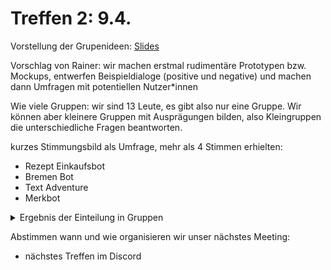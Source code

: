 # Treffen 2: 9.4.

Vorstellung der Grupenideen: [Slides](https://docs.google.com/presentation/d/1F-DnE60t4DKYsVfUlbj-qFYxO9kGs5ulwJR76xYvP-U/edit#slide=id.g729f089726_0_268)

Vorschlag von Rainer: wir machen erstmal rudimentäre Prototypen bzw. Mockups, entwerfen Beispieldialoge (positive und negative) und machen dann Umfragen mit potentiellen Nutzer*innen

Wie viele Gruppen: wir sind 13 Leute, es gibt also nur eine Gruppe. Wir können aber kleinere Gruppen mit Ausprägungen bilden, also Kleingruppen die unterschiedliche Fragen beantworten.

kurzes Stimmungsbild als Umfrage, mehr als 4 Stimmen erhielten:

- Rezept Einkaufsbot
- Bremen Bot
- Text Adventure
- Merkbot

<details> <summary>Ergebnis der Einteilung in Gruppen</summary>

## Rezept Einkaufsbot

- Katja
- Jeffrey
- Chris
- Kevin
- Jakob

## Bremen Bot

- Henriette
- Ronny
- Martin

## Text Adventure

```
spezifische Fragestellungen:
  - GPT2 Test (also das neuronale Netz) -> Tobi, Kristin
  - Twine Protyp -> Kristin
  - Modding -> mon
  - Python Chatbot & GPT2 -> Tobi, Max?
```
<!--   - Github Grundlagen 
    -> wer's noch nicht kennt, mon ansprechen bei Fragen 
  brauchen wir noch nicht?
-->
  
- mon
- Tobi
- Kristin
- Cedric
- Max

[comment]: <> (## Merkbot)
</details>

  

Abstimmen wann und wie organisieren wir unser nächstes Meeting:  

- nächstes Treffen im Discord